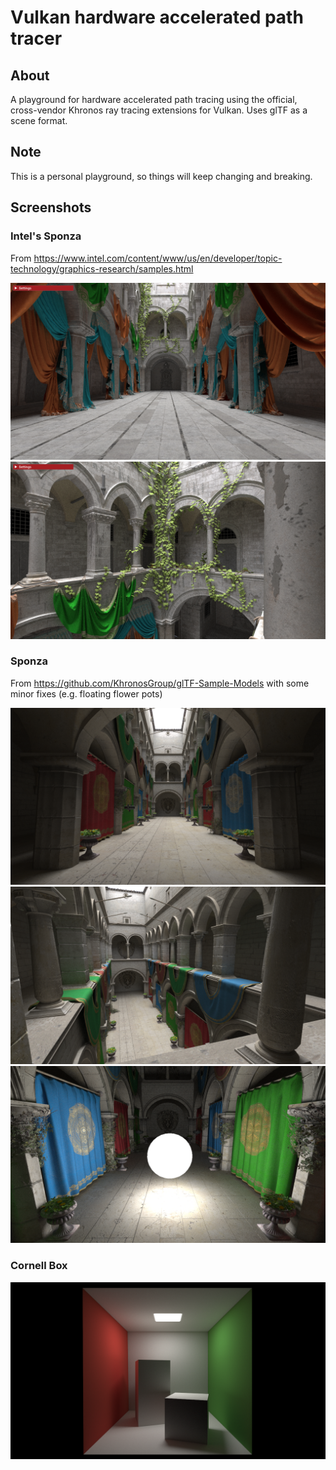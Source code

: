 # Vulkan hardware accelerated path tracer

## About

A playground for hardware accelerated path tracing using the official, cross-vendor Khronos ray tracing extensions for Vulkan. Uses glTF as a scene format.

## Note

This is a personal playground, so things will keep changing and breaking.

## Screenshots

### Intel's Sponza 

From https://www.intel.com/content/www/us/en/developer/topic-technology/graphics-research/samples.html

<img src="screenshots/intelsponza01.png" width="512px"> <img src="screenshots/intelsponza02.png" width="512px">

### Sponza

From https://github.com/KhronosGroup/glTF-Sample-Models with some minor fixes (e.g. floating flower pots)

<img src="screenshots/sponza01.png" width="512px"> <img src="screenshots/sponza02.png" width="512px"> <img src="screenshots/sponza03.png" width="512px"> 

### Cornell Box

<img src="screenshots/cornellbox.png" width="512px">
